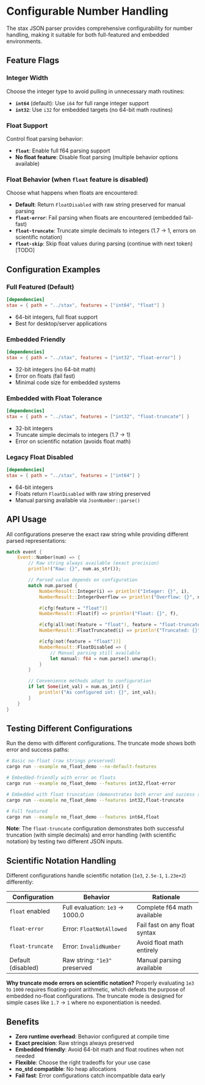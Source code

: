 # Configurable Number Handling

The stax JSON parser provides comprehensive configurability for number handling, making it suitable for both full-featured and embedded environments.

## Feature Flags

### Integer Width
Choose the integer type to avoid pulling in unnecessary math routines:

- **`int64`** (default): Use `i64` for full range integer support
- **`int32`**: Use `i32` for embedded targets (no 64-bit math routines)

### Float Support
Control float parsing behavior:

- **`float`**: Enable full f64 parsing support
- **No float feature**: Disable float parsing (multiple behavior options available)

### Float Behavior (when `float` feature is disabled)
Choose what happens when floats are encountered:

- **Default**: Return `FloatDisabled` with raw string preserved for manual parsing
- **`float-error`**: Fail parsing when floats are encountered (embedded fail-fast)
- **`float-truncate`**: Truncate simple decimals to integers (1.7 → 1, errors on scientific notation)
- **`float-skip`**: Skip float values during parsing (continue with next token) [TODO]

## Configuration Examples

### Full Featured (Default)
```toml
[dependencies]
stax = { path = "../stax", features = ["int64", "float"] }
```
- 64-bit integers, full float support
- Best for desktop/server applications

### Embedded Friendly
```toml
[dependencies]
stax = { path = "../stax", features = ["int32", "float-error"] }
```
- 32-bit integers (no 64-bit math)
- Error on floats (fail fast)
- Minimal code size for embedded systems

### Embedded with Float Tolerance
```toml
[dependencies]
stax = { path = "../stax", features = ["int32", "float-truncate"] }
```
- 32-bit integers
- Truncate simple decimals to integers (1.7 → 1)
- Error on scientific notation (avoids float math)

### Legacy Float Disabled
```toml
[dependencies]
stax = { path = "../stax", features = ["int64"] }
```
- 64-bit integers
- Floats return `FloatDisabled` with raw string preserved
- Manual parsing available via `JsonNumber::parse()`

## API Usage

All configurations preserve the exact raw string while providing different parsed representations:

```rust
match event {
    Event::Number(num) => {
        // Raw string always available (exact precision)
        println!("Raw: {}", num.as_str());

        // Parsed value depends on configuration
        match num.parsed {
            NumberResult::Integer(i) => println!("Integer: {}", i),
            NumberResult::IntegerOverflow => println!("Overflow: {}", num.as_str()),

            #[cfg(feature = "float")]
            NumberResult::Float(f) => println!("Float: {}", f),

            #[cfg(all(not(feature = "float"), feature = "float-truncate"))]
            NumberResult::FloatTruncated(i) => println!("Truncated: {}", i),

            #[cfg(not(feature = "float"))]
            NumberResult::FloatDisabled => {
                // Manual parsing still available
                let manual: f64 = num.parse().unwrap();
            }
        }

        // Convenience methods adapt to configuration
        if let Some(int_val) = num.as_int() {
            println!("As configured int: {}", int_val);
        }
    }
}
```

## Testing Different Configurations

Run the demo with different configurations. The truncate mode shows both error and success paths:

```bash
# Basic no-float (raw strings preserved)
cargo run --example no_float_demo --no-default-features

# Embedded-friendly with error on floats
cargo run --example no_float_demo --features int32,float-error

# Embedded with float truncation (demonstrates both error and success scenarios)
cargo run --example no_float_demo --features int32,float-truncate

# Full featured
cargo run --example no_float_demo --features int64,float
```

**Note**: The `float-truncate` configuration demonstrates both successful truncation (with simple decimals) and error handling (with scientific notation) by testing two different JSON inputs.

## Scientific Notation Handling

Different configurations handle scientific notation (`1e3`, `2.5e-1`, `1.23e+2`) differently:

| Configuration | Behavior | Rationale |
|---------------|----------|-----------|
| `float` enabled | Full evaluation: `1e3` → 1000.0 | Complete f64 math available |
| `float-error` | Error: `FloatNotAllowed` | Fail fast on any float syntax |
| `float-truncate` | Error: `InvalidNumber` | Avoid float math entirely |
| Default (disabled) | Raw string: `"1e3"` preserved | Manual parsing available |

**Why truncate mode errors on scientific notation?**
Properly evaluating `1e3` to `1000` requires floating-point arithmetic, which defeats the purpose of embedded no-float configurations. The truncate mode is designed for simple cases like `1.7` → `1` where no exponentiation is needed.

## Benefits

- **Zero runtime overhead**: Behavior configured at compile time
- **Exact precision**: Raw strings always preserved
- **Embedded friendly**: Avoid 64-bit math and float routines when not needed
- **Flexible**: Choose the right tradeoffs for your use case
- **no_std compatible**: No heap allocations
- **Fail fast**: Error configurations catch incompatible data early
